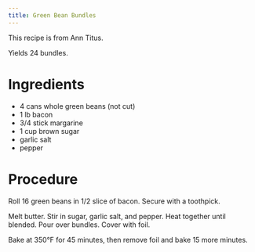```yaml
---
title: Green Bean Bundles
---
```


This recipe is from Ann Titus.

Yields 24 bundles.

# Ingredients

*   4 cans whole green beans (not cut)
*   1 lb bacon
*   3/4 stick margarine
*   1 cup brown sugar
*   garlic salt
*   pepper

# Procedure

Roll 16 green beans in 1/2 slice of bacon. Secure with a toothpick.

Melt butter. Stir in sugar, garlic salt, and pepper. Heat
together until blended. Pour over bundles. Cover with foil.

Bake at 350°F for 45 minutes, then remove foil and bake 15 more minutes.
